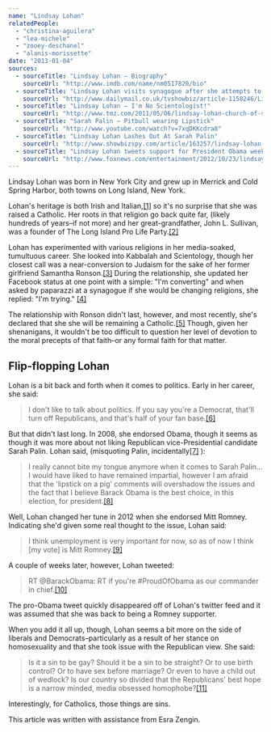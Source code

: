 ```yaml
---
name: "Lindsay Lohan"
relatedPeople:
  - "christina-aguilera"
  - "lea-michele"
  - "zooey-deschanel"
  - "alanis-morissette"
date: "2013-01-04"
sources:
  - sourceTitle: "Lindsay Lohan – Biography"
    sourceUrl: "http://www.imdb.com/name/nm0517820/bio"
  - sourceTitle: "Lindsay Lohan visits synagogue after she attempts to convert to Judaism for girlfriend Samantha Ronson"
    sourceUrl: "http://www.dailymail.co.uk/tvshowbiz/article-1158246/Lindsay-Lohan-visits-synagogue-attempts-convert-Judaism-girlfriend-Samantha-Ronson.html"
  - sourceTitle: "Lindsay Lohan – I'm No Scientologist!"
    sourceUrl: "http://www.tmz.com/2011/05/06/lindsay-lohan-church-of-scientology-not-a-scientologist/"
  - sourceTitle: "Sarah Palin – Pitbull wearing Lipstick"
    sourceUrl: "http://www.youtube.com/watch?v=7xqDKKcdra8"
  - sourceTitle: "Lindsay Lohan Lashes Out At Sarah Palin"
    sourceUrl: "http://www.showbizspy.com/article/163257/lindsay-lohan-lashes-out-at-sarah-palin.html"
  - sourceTitle: "Lindsay Lohan tweets support for President Obama weeks after backing Mitt Romney"
    sourceUrl: "http://www.foxnews.com/entertainment/2012/10/23/lindsay-lohan-tweets-support-for-president-weeks-after-backing-romney/"
---
```


Lindsay Lohan was born in New York City and grew up in Merrick and Cold Spring Harbor, both towns on Long Island, New York.

Lohan's heritage is both Irish and Italian,<a class="source-citation" href="#http://www.imdb.com/name/nm0517820/bio" title="Lindsay Lohan – Biography">[1]</a> so it's no surprise that she was raised a Catholic. Her roots in that religion go back quite far, (likely hundreds of years–if not more) and her great-grandfather, John L. Sullivan, was a founder of The Long Island Pro Life Party.<a class="source-citation" href="#http://www.dailymail.co.uk/tvshowbiz/article-1158246/Lindsay-Lohan-visits-synagogue-attempts-convert-Judaism-girlfriend-Samantha-Ronson.html" title="Lindsay Lohan visits synagogue after she attempts to convert to Judaism for girlfriend Samantha Ronson">[2]</a>

Lohan has experimented with various religions in her media-soaked, tumultuous career. She looked into Kabbalah and Scientology, though her closest call was a near-conversion to Judaism for the sake of her former girlfriend Samantha Ronson.<a class="source-citation" href="#http://www.dailymail.co.uk/tvshowbiz/article-1158246/Lindsay-Lohan-visits-synagogue-attempts-convert-Judaism-girlfriend-Samantha-Ronson.html" title="Lindsay Lohan visits synagogue after she attempts to convert to Judaism for girlfriend Samantha Ronson">[3]</a> During the relationship, she updated her Facebook status at one point with a simple: "I'm converting" and when asked by paparazzi at a synagogue if she would be changing religions, she replied: "I'm trying." <a class="source-citation" href="#http://www.dailymail.co.uk/tvshowbiz/article-1158246/Lindsay-Lohan-visits-synagogue-attempts-convert-Judaism-girlfriend-Samantha-Ronson.html" title="Lindsay Lohan visits synagogue after she attempts to convert to Judaism for girlfriend Samantha Ronson">[4]</a>

The relationship with Ronson didn't last, however, and most recently, she's declared that she she will be remaining a Catholic.<a class="source-citation" href="#http://www.tmz.com/2011/05/06/lindsay-lohan-church-of-scientology-not-a-scientologist/" title="Lindsay Lohan – I&apos;m No Scientologist!">[5]</a> Though, given her shenanigans, it wouldn't be too difficult to question her level of devotion to the moral precepts of that faith–or any formal faith for that matter.


## Flip-flopping Lohan

Lohan is a bit back and forth when it comes to politics. Early in her career, she said:

>I don't like to talk about politics. If you say you're a Democrat, that'll turn off Republicans, and that's half of your fan base.<a class="source-citation" href="#http://www.imdb.com/name/nm0517820/bio" title="Lindsay Lohan – Biography">[6]</a>

But that didn't last long. In 2008, she endorsed Obama, though it seems as though it was more about not liking Republican vice-Presidential candidate Sarah Palin. Lohan said, (misquoting Palin, incidentally<a class="source-citation" href="#http://www.youtube.com/watch?v=7xqDKKcdra8" title="Sarah Palin – Pitbull wearing Lipstick">[7]</a> ):

>I really cannot bite my tongue anymore when it comes to Sarah Palin… I would have liked to have remained impartial, however I am afraid that the 'lipstick on a pig' comments will overshadow the issues and the fact that I believe Barack Obama is the best choice, in this election, for president.<a class="source-citation" href="#http://www.showbizspy.com/article/163257/lindsay-lohan-lashes-out-at-sarah-palin.html" title="Lindsay Lohan Lashes Out At Sarah Palin">[8]</a>

Well, Lohan changed her tune in 2012 when she endorsed Mitt Romney. Indicating she'd given some real thought to the issue, Lohan said:

>I think unemployment is very important for now, so as of now I think [my vote] is Mitt Romney.<a class="source-citation" href="#http://www.foxnews.com/entertainment/2012/10/23/lindsay-lohan-tweets-support-for-president-weeks-after-backing-romney/" title="Lindsay Lohan tweets support for President Obama weeks after backing Mitt Romney">[9]</a>

A couple of weeks later, however, Lohan tweeted:

>RT @BarackObama: RT if you're #ProudOfObama as our commander in chief.<a class="source-citation" href="#http://www.foxnews.com/entertainment/2012/10/23/lindsay-lohan-tweets-support-for-president-weeks-after-backing-romney/" title="Lindsay Lohan tweets support for President Obama weeks after backing Mitt Romney">[10]</a>

The pro-Obama tweet quickly disappeared off of Lohan's twitter feed and it was assumed that she was back to being a Romney supporter.

When you add it all up, though, Lohan seems a bit more on the side of liberals and Democrats–particularly as a result of her stance on homosexuality and that she took issue with the Republican view. She said:

>Is it a sin to be gay? Should it be a sin to be straight? Or to use birth control? Or to have sex before marriage? Or even to have a child out of wedlock? Is our country so divided that the Republicans' best hope is a narrow minded, media obsessed homophobe?<a class="source-citation" href="#http://www.showbizspy.com/article/163257/lindsay-lohan-lashes-out-at-sarah-palin.html" title="Lindsay Lohan Lashes Out At Sarah Palin">[11]</a>

Interestingly, for Catholics, those things are sins.

This article was written with assistance from Esra Zengin.